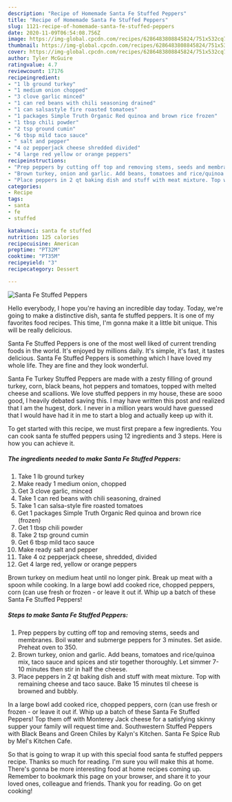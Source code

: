 ```yaml
---
description: "Recipe of Homemade Santa Fe Stuffed Peppers"
title: "Recipe of Homemade Santa Fe Stuffed Peppers"
slug: 1121-recipe-of-homemade-santa-fe-stuffed-peppers
date: 2020-11-09T06:54:08.756Z
image: https://img-global.cpcdn.com/recipes/6286483808845824/751x532cq70/santa-fe-stuffed-peppers-recipe-main-photo.jpg
thumbnail: https://img-global.cpcdn.com/recipes/6286483808845824/751x532cq70/santa-fe-stuffed-peppers-recipe-main-photo.jpg
cover: https://img-global.cpcdn.com/recipes/6286483808845824/751x532cq70/santa-fe-stuffed-peppers-recipe-main-photo.jpg
author: Tyler McGuire
ratingvalue: 4.7
reviewcount: 17176
recipeingredient:
- "1 lb ground turkey"
- "1 medium onion chopped"
- "3 clove garlic minced"
- "1 can red beans with chili seasoning drained"
- "1 can salsastyle fire roasted tomatoes"
- "1 packages Simple Truth Organic Red quinoa and brown rice frozen"
- "1 tbsp chili powder"
- "2 tsp ground cumin"
- "6 tbsp mild taco sauce"
- " salt and pepper"
- "4 oz pepperjack cheese shredded divided"
- "4 large red yellow or orange peppers"
recipeinstructions:
- "Prep peppers by cutting off top and removing stems, seeds and membranes. Boil water and submerge peppers for 3 minutes. Set aside. Preheat oven to 350."
- "Brown turkey, onion and garlic. Add beans, tomatoes and rice/quinoa mix, taco sauce and spices and stir together thoroughly. Let simmer 7-10 minutes then stir in half the cheese."
- "Place peppers in 2 qt baking dish and stuff with meat mixture. Top with remaining cheese and taco sauce. Bake 15 minutes til cheese is browned and bubbly."
categories:
- Recipe
tags:
- santa
- fe
- stuffed

katakunci: santa fe stuffed 
nutrition: 125 calories
recipecuisine: American
preptime: "PT32M"
cooktime: "PT35M"
recipeyield: "3"
recipecategory: Dessert

---
```



![Santa Fe Stuffed Peppers](https://img-global.cpcdn.com/recipes/6286483808845824/751x532cq70/santa-fe-stuffed-peppers-recipe-main-photo.jpg)

Hello everybody, I hope you're having an incredible day today. Today, we're going to make a distinctive dish, santa fe stuffed peppers. It is one of my favorites food recipes. This time, I'm gonna make it a little bit unique. This will be really delicious.

Santa Fe Stuffed Peppers is one of the most well liked of current trending foods in the world. It's enjoyed by millions daily. It's simple, it's fast, it tastes delicious. Santa Fe Stuffed Peppers is something which I have loved my whole life. They are fine and they look wonderful.

Santa Fe Turkey Stuffed Peppers are made with a zesty filling of ground turkey, corn, black beans, hot peppers and tomatoes, topped with melted cheese and scallions. We love stuffed peppers in my house, these are sooo good, I heavily debated saving this. I may have written this post and realized that I am the hugest, dork. I never in a million years would have guessed that I would have had it in me to start a blog and actually keep up with it.


To get started with this recipe, we must first prepare a few ingredients. You can cook santa fe stuffed peppers using 12 ingredients and 3 steps. Here is how you can achieve it.

<!--inarticleads1-->

##### The ingredients needed to make Santa Fe Stuffed Peppers:

1. Take 1 lb ground turkey
1. Make ready 1 medium onion, chopped
1. Get 3 clove garlic, minced
1. Take 1 can red beans with chili seasoning, drained
1. Take 1 can salsa-style fire roasted tomatoes
1. Get 1 packages Simple Truth Organic Red quinoa and brown rice (frozen)
1. Get 1 tbsp chili powder
1. Take 2 tsp ground cumin
1. Get 6 tbsp mild taco sauce
1. Make ready  salt and pepper
1. Take 4 oz pepperjack cheese, shredded, divided
1. Get 4 large red, yellow or orange peppers


Brown turkey on medium heat until no longer pink. Break up meat with a spoon while cooking. In a large bowl add cooked rice, chopped peppers, corn (can use fresh or frozen - or leave it out if. Whip up a batch of these Santa Fe Stuffed Peppers! 

<!--inarticleads2-->

##### Steps to make Santa Fe Stuffed Peppers:

1. Prep peppers by cutting off top and removing stems, seeds and membranes. Boil water and submerge peppers for 3 minutes. Set aside. Preheat oven to 350.
1. Brown turkey, onion and garlic. Add beans, tomatoes and rice/quinoa mix, taco sauce and spices and stir together thoroughly. Let simmer 7-10 minutes then stir in half the cheese.
1. Place peppers in 2 qt baking dish and stuff with meat mixture. Top with remaining cheese and taco sauce. Bake 15 minutes til cheese is browned and bubbly.


In a large bowl add cooked rice, chopped peppers, corn (can use fresh or frozen - or leave it out if. Whip up a batch of these Santa Fe Stuffed Peppers! Top them off with Monterey Jack cheese for a satisfying skinny supper your family will request time and. Southwestern Stuffed Peppers with Black Beans and Green Chiles by Kalyn&#39;s Kitchen. Santa Fe Spice Rub by Mel&#39;s Kitchen Cafe. 

So that is going to wrap it up with this special food santa fe stuffed peppers recipe. Thanks so much for reading. I'm sure you will make this at home. There's gonna be more interesting food at home recipes coming up. Remember to bookmark this page on your browser, and share it to your loved ones, colleague and friends. Thank you for reading. Go on get cooking!
